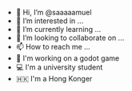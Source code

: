 - 👋 Hi, I’m @saaaaamuel
- 👀 I’m interested in ...
- 🌱 I’m currently learning ...
- 💞️ I’m looking to collaborate on ...
- 📫 How to reach me ...
- 🐝 I'm working on a godot game
- 💻 I'm a university student
- 🇭🇰 I'm a Hong Konger

<!---
saaaaamuel/saaaaamuel is a ✨ special ✨ repository because its `README.md` (this file) appears on your GitHub profile.
You can click the Preview link to take a look at your changes.
--->
